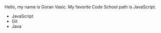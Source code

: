 Hello, my name is Goran Vasic. My favorite Code School path is JavaScript.
* JavaScript
* Git
* Java
